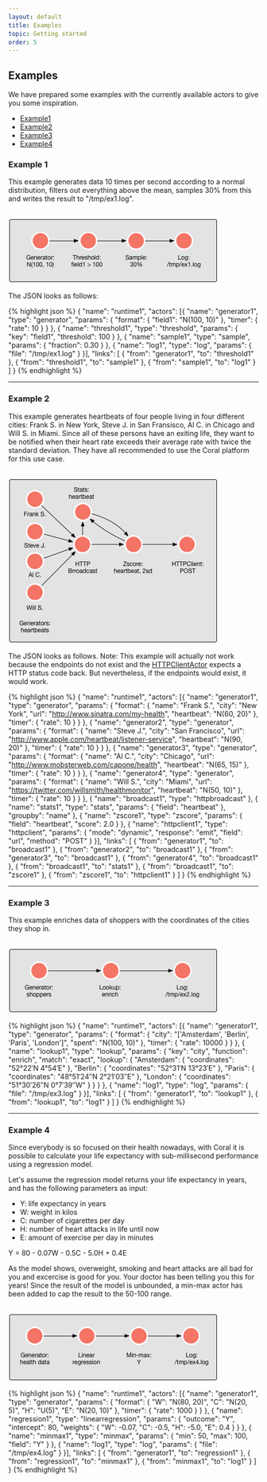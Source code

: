 ```yaml
---
layout: default
title: Examples
topic: Getting started
order: 5
---
```

<!--
   Licensed to the Apache Software Foundation (ASF) under one or more
   contributor license agreements.  See the NOTICE file distributed with
   this work for additional information regarding copyright ownership.
   The ASF licenses this file to You under the Apache License, Version 2.0
   (the "License"); you may not use this file except in compliance with
   the License.  You may obtain a copy of the License at

       http://www.apache.org/licenses/LICENSE-2.0

   Unless required by applicable law or agreed to in writing, software
   distributed under the License is distributed on an "AS IS" BASIS,
   WITHOUT WARRANTIES OR CONDITIONS OF ANY KIND, either express or implied.
   See the License for the specific language governing permissions and
   limitations under the License.
-->

## Examples

We have prepared some examples with the currently available actors to give you some inspiration.

- [Example1](#example1)
- [Example2](#example2)
- [Example3](#example3)
- [Example4](#example4)

### <a name="example1"></a>Example 1

This example generates data 10 times per second according to a normal distribution, filters out everything above the mean, samples 30% from this and writes the result to "/tmp/ex1.log".

<br>

<img src="img/example1.png">

<br>

The JSON looks as follows:

{% highlight json %}
{
  "name": "runtime1",
  "actors": [{
    "name": "generator1",
    "type": "generator",
    "params": {
      "format": {
        "field1": "N(100, 10)"
      }, "timer": {
        "rate": 10
      }
    }
  }, {
    "name": "threshold1", 
    "type": "threshold",
    "params": {
      "key": "field1",
      "threshold": 100
    }
  }, {
    "name": "sample1",
    "type": "sample",
    "params": {
      "fraction": 0.30
    }
  }, {
    "name": "log1",
    "type": "log",
    "params": {
      "file": "/tmp/ex1.log"
    }
  }], "links": [
    { "from": "generator1", "to": "threshold1" },
    { "from": "threshold1", "to": "sample1" },
    { "from": "sample1", "to": "log1" }
  ]
}
{% endhighlight %}

--------------------------

### <a name="example2"></a>Example 2 

This example generates heartbeats of four people living in four different cities: Frank S. in New York, Steve J. in San Fransisco, Al C. in Chicago and Will S. in Miami. Since all of these persons have an exiting life, they want to be notified when their heart rate exceeds their average rate with twice the standard deviation.
They have all recommended to use the Coral platform for this use case.

<br>

<img src="img/example2.png">

<br>

The JSON looks as follows. Note: This example will actually not work because the endpoints do not exist and the [HTTPClientActor](Actors-HttpClientActor) expects a HTTP status code back. But nevertheless, if the endpoints would exist, it would work.

{% highlight json %}
{
  "name": "runtime1",
  "actors": [{
    "name": "generator1",
    "type": "generator",
    "params": {
      "format": {
        "name": "Frank S.",
        "city": "New York",
        "url": "http://www.sinatra.com/my-health",
        "heartbeat": "N(60, 20)"
      }, "timer": {
        "rate": 10
      }
    }
  }, {
    "name": "generator2", 
    "type": "generator",
    "params": {
      "format": {
        "name": "Steve J.",
        "city": "San Francisco",
        "url": "http://www.apple.com/heartbeat/listener-service",
        "heartbeat": "N(90, 20)"
      }, "timer": {
        "rate": 10
      }
    }
  }, {
    "name": "generator3",
    "type": "generator",
    "params": {
      "format": {
        "name": "Al C.",
        "city": "Chicago",
        "url": "http://www.mobsterweb.com/capone/health",
        "heartbeat": "N(65, 15)"
      }, "timer": {
        "rate": 10
      }
    }
  }, {
    "name": "generator4",
    "type": "generator",
    "params": {
      "format": {
        "name": "Will S.",
        "city": "Miami",
        "url": "https://twitter.com/willsmith/healthmonitor",
        "heartbeat": "N(50, 10)"
      }, "timer": {
        "rate": 10
      }
    }
  }, {
    "name": "broadcast1",
    "type": "httpbroadcast"
  }, {
    "name": "stats1",
    "type": "stats",
    "params": {
      "field": "heartbeat"
    }, "groupby": "name"
  }, {
    "name": "zscore1",
    "type": "zscore", 
    "params": {
      "field": "heartbeat",
      "score": 2.0
    }
  }, {
    "name": "httpclient1",
    "type": "httpclient", 
    "params": {
      "mode": "dynamic",
      "response": "emit",
      "field": "url",
      "method": "POST" 
    }
  }], "links": [
    { "from": "generator1", "to": "broadcast1" },
    { "from": "generator2", "to": "broadcast1" },
    { "from": "generator3", "to": "broadcast1" },
    { "from": "generator4", "to": "broadcast1" },
    { "from": "broadcast1", "to": "stats1" },
    { "from": "broadcast1", "to": "zscore1" },
    { "from": "zscore1", "to": "httpclient1" }
  ]
}
{% endhighlight %}

--------------------------

### <a name="example3"></a>Example 3

This example enriches data of shoppers with the coordinates of the cities they shop in.

<br>

<img src="img/example3.png">

<br>

{% highlight json %}
{
  "name": "runtime1",
  "actors": [{
    "name": "generator1",
    "type": "generator",
    "params": {
      "format": {
        "city": "['Amsterdam', 'Berlin', 'Paris', 'London']",
        "spent": "N(100, 10)"
      }, "timer": {
        "rate": 10000
      }
    }
  }, {
    "name": "lookup1",
    "type": "lookup",
    "params": {
      "key": "city",
      "function": "enrich",
      "match": "exact",
      "lookup": {
        "Amsterdam": { "coordinates": "52°22′N 4°54′E" },
        "Berlin": { "coordinates": "52°31′N 13°23′E" },
        "Paris": { "coordinates": "48°51′24″N 2°21′03″E" },
        "London": { "coordinates": "51°30′26″N 0°7′39″W" }
      }
    }
  }, {
    "name": "log1",
    "type": "log",
    "params": {
      "file": "/tmp/ex3.log"
    }
  }], "links": [
    { "from": "generator1", "to": "lookup1" },
    { "from": "lookup1", "to": "log1" }
  ]
}
{% endhighlight %}

--------------------------

### <a name="example4"></a>Example 4

Since everybody is so focused on their health nowadays, with Coral it is possible to calculate your life expectancy with sub-millisecond performance using a regression model. 

Let's assume the regression model returns your life expectancy in years, and has the following parameters as input: 

- Y: life expectancy in years
- W: weight in kilos  
- C: number of cigarettes per day
- H: number of heart attacks in life until now
- E: amount of exercise per day in minutes

Y = 80 - 0.07W - 0.5C - 5.0H + 0.4E

As the model shows, overweight, smoking and heart attacks are all bad for you and excercise is good for you.
Your doctor has been telling you this for years! Since the result of the model is unbounded, a min-max actor has been added to cap the result to the 50-100 range.

<br>

<img src="img/example4.png">

<br>

{% highlight json %}
{
  "name": "runtime1",
  "actors": [{
    "name": "generator1",
    "type": "generator",
    "params": {
      "format": {
        "W": "N(80, 20)",
        "C": "N(20, 5)",
        "H": "U(5)",
        "E": "N(20, 10)"
      }, "timer": {
        "rate": 1000
      }
    }
  }, {
    "name": "regression1",
    "type": "linearregression",
    "params": {
      "outcome": "Y",
      "intercept": 80,
      "weights": {
        "W": -0.07,
        "C": -0.5,
        "H": -5.0,
        "E":  0.4
      }
    }
  }, {
    "name": "minmax1",
    "type": "minmax",
    "params": {
      "min": 50,
      "max": 100,
      "field": "Y"
    } 
  }, {
    "name": "log1",
    "type": "log",
    "params": {
      "file": "/tmp/ex4.log"
    }
  }], "links": [
    { "from": "generator1", "to": "regression1" },
    { "from": "regression1", "to": "minmax1" },
    { "from": "minmax1", "to": "log1" }
  ]
}
{% endhighlight %}